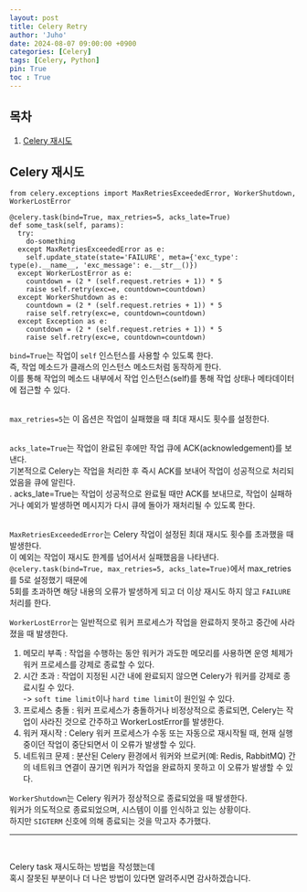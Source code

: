 ```yaml
---
layout: post
title: Celery Retry
author: 'Juho'
date: 2024-08-07 09:00:00 +0900
categories: [Celery]
tags: [Celery, Python]
pin: True
toc : True
---
```


<style>
  th{
    font-weight: bold;
    text-align: center;
    background-color: white;
  }
  td{
    background-color: white;
  }

</style>

## 목차
1. [Celery 재시도](#celery-재시도)

## Celery 재시도
```
from celery.exceptions import MaxRetriesExceededError, WorkerShutdown, WorkerLostError

@celery.task(bind=True, max_retries=5, acks_late=True)
def some_task(self, params):
  try:
    do-something
  except MaxRetriesExceededError as e:
    self.update_state(state='FAILURE', meta={'exc_type': type(e).__name__, 'exc_message': e.__str__()})
  except WorkerLostError as e:
    countdown = (2 * (self.request.retries + 1)) * 5
    raise self.retry(exc=e, countdown=countdown)
  except WorkerShutdown as e:
    countdown = (2 * (self.request.retries + 1)) * 5
    raise self.retry(exc=e, countdown=countdown)
  except Exception as e:
    countdown = (2 * (self.request.retries + 1)) * 5
    raise self.retry(exc=e, countdown=countdown)
```

`bind=True`는 작업이 `self` 인스턴스를 사용할 수 있도록 한다.<br/>
즉, 작업 메소드가 클래스의 인스턴스 메소드처럼 동작하게 한다.<br/>
이를 통해 작업의 메소드 내부에서 작업 인스턴스(self)를 통해 작업 상태나 메타데이터에 접근할 수 있다.<br/>
<br/>

`max_retries=5`는 이 옵션은 작업이 실패했을 때 최대 재시도 횟수를 설정한다.<br/>
<br/>

`acks_late=True`는  작업이 완료된 후에만 작업 큐에 ACK(acknowledgement)를 보낸다.<br/>
기본적으로 Celery는 작업을 처리한 후 즉시 ACK를 보내어 작업이 성공적으로 처리되었음을 큐에 알린다.<br/>
. acks_late=True는 작업이 성공적으로 완료될 때만 ACK를 보내므로, 작업이 실패하거나 예외가 발생하면 메시지가 다시 큐에 돌아가 재처리될 수 있도록 한다.<br/>
<br/>

`MaxRetriesExceededError`는 Celery 작업이 설정된 최대 재시도 횟수를 초과했을 때 발생한다.<br/>
이 예외는 작업이 재시도 한계를 넘어서서 실패했음을 나타낸다.<br/>
`@celery.task(bind=True, max_retries=5, acks_late=True)`에서 max_retries를 5로 설정했기 때문에<br/>
5회를 초과하면 해당 내용의 오류가 발생하게 되고 더 이상 재시도 하지 않고 `FAILURE` 처리를 한다.<br/>

`WorkerLostError`는 일반적으로 워커 프로세스가 작업을 완료하지 못하고 중간에 사라졌을 때 발생한다.<br/>
1) 메모리 부족 : 작업을 수행하는 동안 워커가 과도한 메모리를 사용하면 운영 체제가 워커 프로세스를 강제로 종료할 수 있다. <br/>
2) 시간 초과 : 작업이 지정된 시간 내에 완료되지 않으면 Celery가 워커를 강제로 종료시킬 수 있다.<br/>
-> `soft time limit`이나 `hard time limit`이 원인일 수 있다.<br/>
3) 프로세스 충돌 : 워커 프로세스가 충돌하거나 비정상적으로 종료되면, Celery는 작업이 사라진 것으로 간주하고 WorkerLostError를 발생한다.<br/>
4) 워커 재시작 : Celery 워커 프로세스가 수동 또는 자동으로 재시작될 때, 현재 실행 중이던 작업이 중단되면서 이 오류가 발생할 수 있다.<br/>
5) 네트워크 문제 : 분산된 Celery 환경에서 워커와 브로커(예: Redis, RabbitMQ) 간의 네트워크 연결이 끊기면 워커가 작업을 완료하지 못하고 이 오류가 발생할 수 있다.<br/>

 
`WorkerShutdown`는 Celery 워커가 정상적으로 종료되었을 때 발생한다.<br/>
워커가 의도적으로 종료되었으며, 시스템이 이를 인식하고 있는 상황이다.<br/>
하지만 `SIGTERM` 신호에 의해 종료되는 것을 막고자 추가했다.<br/>


---

<br/>

Celery task 재시도하는 방법을 작성했는데<br/>
혹시 잘못된 부분이나 더 나은 방법이 있다면 알려주시면 감사하겠습니다.<br/>